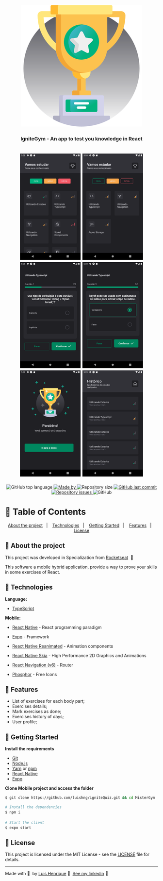 <h1 align="center">
  <img src=".github/logo.svg" alt="Logo">
</h1>

<h3 align="center">
  IgniteGym - An app to test you knowledge in React
</h3>

<h1 align="center">
  <img width="200px" height="350px" src=".github/Screenshot_1.png" alt="Home">
  <img width="200px" height="350px"src=".github/Screenshot_2.png" alt="Home Filter">
  <img width="200px" height="350px"src=".github/Screenshot_3.png" alt="Quiz">
  <img width="200px" height="350px"src=".github/Screenshot_4.png" alt="Quiz Selected">
  <img width="200px" height="350px"src=".github/Screenshot_5.png" alt="Congrats">
  <img width="200px" height="350px"src=".github/Screenshot_6.png" alt="History">
</h1>

<p align="center">
  <img alt="GitHub top language" src="https://img.shields.io/github/languages/top/luishng/MisterGym?color=00875F">

  <a href="https://www.linkedin.com/in/luishng/">
    <img alt="Made by" src="https://img.shields.io/badge/made%20by-Luis%20Henrique-00875F">
  </a>

  <img alt="Repository size" src="https://img.shields.io/github/repo-size/luishng/igniteQuiz?color=00875F">

  <a href="https://github.com/luishng/igniteQuiz/commits/main">
    <img alt="GitHub last commit" src="https://img.shields.io/github/last-commit/luishng/igniteQuiz?color=00875F">
  </a>

  <a href="https://github.com/luishng/igniteQuiz/issues">
    <img alt="Repository issues" src="https://img.shields.io/github/issues/luishng/igniteQuiz?color=00875F">
  </a>

  <img alt="GitHub" src="https://img.shields.io/github/license/luishng/igniteQuiz?color=00875F">
</p>

# :pushpin: Table of Contents

<p align="center">
  <a href="#recycle-about-the-project">About the project</a>&nbsp;&nbsp;&nbsp;|&nbsp;&nbsp;&nbsp;
  <a href="#-technologies">Technologies</a>&nbsp;&nbsp;&nbsp;|&nbsp;&nbsp;&nbsp;
  <a href="#-getting-started">Getting Started</a>&nbsp;&nbsp;&nbsp;|&nbsp;&nbsp;&nbsp;
  <a href="#-features">Features</a>&nbsp;&nbsp;&nbsp;|&nbsp;&nbsp;&nbsp;
  <a href="#-license">License</a>
</p>

## 📝 About the project

This project was developed in Specialization from [Rocketseat](https://rocketseat.com.br/) &nbsp;🚀

This software a mobile hybrid application, provide a way to prove your skills in some exercises of React.

## 🚀 Technologies

**Language:**

- [TypeScript](https://www.typescriptlang.org/)

**Mobile:**

- [React Native](https://reactnative.dev/) - React programming paradigm
- [Expo](https://docs.expo.io/) - Framework
- [React Native Reanimated](https://docs.swmansion.com/react-native-reanimated/) - Animation components
- [React Native Skia](https://shopify.github.io/react-native-skia/) - High Performance 2D Graphics and Animations
- [React Navigation (v6)](https://reactnavigation.org/) - Router

- [Phosphor](https://phosphoricons.com/) - Free Icons

## 🔗 Features

- List of exercises for each body part;
- Exercises details;
- Mark exercises as done;
- Exercises history of days;
- User profile;

## 🏁 Getting Started

**Install the requirements**

- [Git](https://git-scm.com/)
- [Node.js](https://nodejs.org/en/)
- [Yarn](https://classic.yarnpkg.com/) or [npm](https://www.npmjs.com/)
- [React Native](https://reactnative.dev/)
- [Expo](https://docs.expo.io/)

**Clone Mobile project and access the folder**

```bash
$ git clone https://github.com/luishng/igniteQuiz.git && cd MisterGym
```

```bash
# Install the dependencies
$ npm i

# Start the client
$ expo start
```

## 📝 License

This project is licensed under the MIT License - see the [LICENSE](LICENSE) file for details.

---

Made with 💜&nbsp; by [Luis Henrique](https://github.com/luishng) 👋 &nbsp;[See my linkedin](https://www.linkedin.com/in/luishng/) 👷
